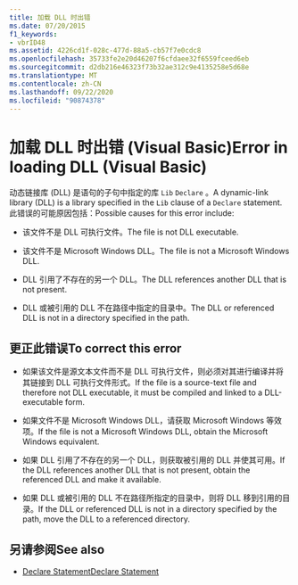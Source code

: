 ```yaml
---
title: 加载 DLL 时出错
ms.date: 07/20/2015
f1_keywords:
- vbrID48
ms.assetid: 4226cd1f-028c-477d-88a5-cb57f7e0cdc8
ms.openlocfilehash: 35733fe2e20d46207f6cfdaee32f6559fceed6eb
ms.sourcegitcommit: d2db216e46323f73b32ae312c9e4135258e5d68e
ms.translationtype: MT
ms.contentlocale: zh-CN
ms.lasthandoff: 09/22/2020
ms.locfileid: "90874378"
---
```

# <a name="error-in-loading-dll-visual-basic"></a><span data-ttu-id="75b8f-102">加载 DLL 时出错 (Visual Basic)</span><span class="sxs-lookup"><span data-stu-id="75b8f-102">Error in loading DLL (Visual Basic)</span></span>

<span data-ttu-id="75b8f-103">动态链接库 (DLL) 是语句的子句中指定的库 `Lib` `Declare` 。</span><span class="sxs-lookup"><span data-stu-id="75b8f-103">A dynamic-link library (DLL) is a library specified in the `Lib` clause of a `Declare` statement.</span></span> <span data-ttu-id="75b8f-104">此错误的可能原因包括：</span><span class="sxs-lookup"><span data-stu-id="75b8f-104">Possible causes for this error include:</span></span>  
  
- <span data-ttu-id="75b8f-105">该文件不是 DLL 可执行文件。</span><span class="sxs-lookup"><span data-stu-id="75b8f-105">The file is not DLL executable.</span></span>  
  
- <span data-ttu-id="75b8f-106">该文件不是 Microsoft Windows DLL。</span><span class="sxs-lookup"><span data-stu-id="75b8f-106">The file is not a Microsoft Windows DLL.</span></span>  
  
- <span data-ttu-id="75b8f-107">DLL 引用了不存在的另一个 DLL。</span><span class="sxs-lookup"><span data-stu-id="75b8f-107">The DLL references another DLL that is not present.</span></span>  
  
- <span data-ttu-id="75b8f-108">DLL 或被引用的 DLL 不在路径中指定的目录中。</span><span class="sxs-lookup"><span data-stu-id="75b8f-108">The DLL or referenced DLL is not in a directory specified in the path.</span></span>  
  
## <a name="to-correct-this-error"></a><span data-ttu-id="75b8f-109">更正此错误</span><span class="sxs-lookup"><span data-stu-id="75b8f-109">To correct this error</span></span>  
  
- <span data-ttu-id="75b8f-110">如果该文件是源文本文件而不是 DLL 可执行文件，则必须对其进行编译并将其链接到 DLL 可执行文件形式。</span><span class="sxs-lookup"><span data-stu-id="75b8f-110">If the file is a source-text file and therefore not DLL executable, it must be compiled and linked to a DLL-executable form.</span></span>  
  
- <span data-ttu-id="75b8f-111">如果文件不是 Microsoft Windows DLL，请获取 Microsoft Windows 等效项。</span><span class="sxs-lookup"><span data-stu-id="75b8f-111">If the file is not a Microsoft Windows DLL, obtain the Microsoft Windows equivalent.</span></span>  
  
- <span data-ttu-id="75b8f-112">如果 DLL 引用了不存在的另一个 DLL，则获取被引用的 DLL 并使其可用。</span><span class="sxs-lookup"><span data-stu-id="75b8f-112">If the DLL references another DLL that is not present, obtain the referenced DLL and make it available.</span></span>  
  
- <span data-ttu-id="75b8f-113">如果 DLL 或被引用的 DLL 不在路径所指定的目录中，则将 DLL 移到引用的目录。</span><span class="sxs-lookup"><span data-stu-id="75b8f-113">If the DLL or referenced DLL is not in a directory specified by the path, move the DLL to a referenced directory.</span></span>  
  
## <a name="see-also"></a><span data-ttu-id="75b8f-114">另请参阅</span><span class="sxs-lookup"><span data-stu-id="75b8f-114">See also</span></span>

- [<span data-ttu-id="75b8f-115">Declare Statement</span><span class="sxs-lookup"><span data-stu-id="75b8f-115">Declare Statement</span></span>](../statements/declare-statement.md)

